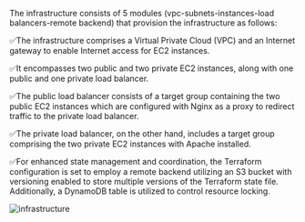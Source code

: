 The infrastructure consists of 5 modules (vpc-subnets-instances-load balancers-remote backend) that provision the infrastructure as follows:

✅The infrastructure comprises a Virtual Private Cloud (VPC) and an Internet gateway to enable Internet access for EC2 instances.

✅It encompasses two public and two private EC2 instances, along with one public and one private load balancer.

✅The public load balancer consists of a target group containing the two public EC2 instances which are configured with Nginx as a proxy to redirect traffic to the private load balancer.


✅The private load balancer, on the other hand, includes a target group comprising the two private EC2 instances with Apache installed.

✅For enhanced state management and coordination, the Terraform configuration is set to employ a remote backend utilizing an S3 bucket with versioning enabled to store multiple versions of the Terraform state file. Additionally, a DynamoDB table is utilized to control resource locking.

![infrastructure](https://github.com/0xZe/Terraform-AWS-Infrastructure/assets/81789671/9db19177-53ea-40b2-9935-2abd763035af)
